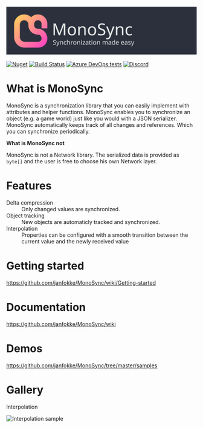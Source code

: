 ![banner](Images/banner.svg)

[![Nuget](https://badgen.net/nuget/v/MonoSync)](https://www.nuget.org/packages/MonoSync/)
[![Build Status](https://dev.azure.com/janfokkeurk/MonoSync/_apis/build/status/janfokke.MonoSync?branchName=master)](https://dev.azure.com/janfokkeurk/MonoSync/_build/latest?definitionId=1&branchName=master)
[![Azure DevOps tests](https://img.shields.io/azure-devops/tests/janfokkeurk/MonoSync/1)](https://dev.azure.com/janfokkeurk/MonoSync/_build?definitionId=1&_a=summary&view=runs)
[![Discord](https://img.shields.io/discord/670985266374115370)](https://discord.gg/GNnKY6j)

# What is MonoSync
MonoSync is a synchronization library that you can easily implement with attributes and helper functions.
MonoSync enables you to synchronize an object (e.g. a game world) just like you would with a JSON serializer. MonoSync automatically keeps track of all changes and references. Which you can synchronize periodically.

**What is MonoSync not**

MonoSync is not a Network library. The serialized data is provided as ```byte[]``` 
and the user is free to choose his own Network layer.

# Features

<dl>
  <dt>Delta compression</dt>
  <dd>Only changed values are synchronized.</dd>

  <dt>Object tracking</dt>
  <dd>New objects are automaticly tracked and synchronized.</dd>
  
  <dt>Interpolation</dt>
  <dd>Properties can be configured with a smooth transition between the current value and the newly received value</dd>
</dl>

# Getting started
https://github.com/janfokke/MonoSync/wiki/Getting-started

# Documentation
https://github.com/janfokke/MonoSync/wiki

# Demos
https://github.com/janfokke/MonoSync/tree/master/samples

# Gallery
Interpolation

![Interpolation sample](https://media.giphy.com/media/H1vs2LGitZ7iYeHYph/giphy.gif)
